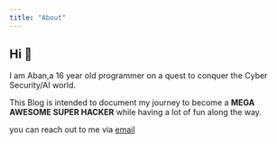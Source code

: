 ```yaml
---
title: "About"
---
```

## Hi :wave:

I am Aban,a 16 year old programmer on a quest to conquer the Cyber Security/AI world.

This Blog is intended to document my journey to become a **MEGA AWESOME SUPER HACKER** while having a lot of fun along the way.

you can reach out to me via [email](mailto:abanstampy@gmail.com)

